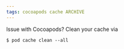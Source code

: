 ```yaml
---
tags: cocoapods cache ARCHIVE
---
```


Issue with Cocoapods? Clean your cache via

    $ pod cache clean --all
